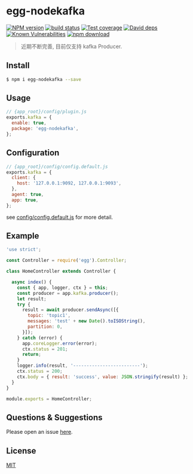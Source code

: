 # egg-nodekafka

[![NPM version][npm-image]][npm-url]
[![build status][travis-image]][travis-url]
[![Test coverage][codecov-image]][codecov-url]
[![David deps][david-image]][david-url]
[![Known Vulnerabilities][snyk-image]][snyk-url]
[![npm download][download-image]][download-url]

[npm-image]: https://img.shields.io/npm/v/egg-nodekafka.svg?style=flat-square
[npm-url]: https://npmjs.org/package/egg-nodekafka
[travis-image]: https://travis-ci.org/LuoShiXi/egg-nodekafka.svg?branch=master
[travis-url]: https://travis-ci.org/eggjs/egg-nodekafka
[codecov-image]: https://img.shields.io/codecov/c/github/luoshixi/egg-nodekafka.svg?style=flat-square
[codecov-url]: https://codecov.io/github/LuoShiXi/egg-nodekafka?branch=master
[david-image]: https://img.shields.io/david/luoshixi/egg-nodekafka.svg?style=flat-square
[david-url]: https://david-dm.org/eggjs/egg-nodekafka
[snyk-image]: https://snyk.io/test/npm/egg-nodekafka/badge.svg?style=flat-square
[snyk-url]: https://snyk.io/test/npm/egg-nodekafka
[download-image]: https://img.shields.io/npm/dm/egg-nodekafka.svg?style=flat-square
[download-url]: https://npmjs.org/package/egg-nodekafka

> 近期不断完善, 目前仅支持 kafka Producer.

<!--
Description here.
-->

## Install

```bash
$ npm i egg-nodekafka --save
```

## Usage

```js
// {app_root}/config/plugin.js
exports.kafka = {
  enable: true,
  package: 'egg-nodekafka',
};
```

## Configuration

```js
// {app_root}/config/config.default.js
exports.kafka = {
  client: {
    host: '127.0.0.1:9092, 127.0.0.1:9093',
  },
  agent: true,
  app: true,
};
```

see [config/config.default.js](config/config.default.js) for more detail.

## Example
```js
'use strict';

const Controller = require('egg').Controller;

class HomeController extends Controller {

  async index() {
    const { app, logger, ctx } = this;
    const producer = app.kafka.producer();
    let result;
    try {
      result = await producer.sendAsync([{
        topic: 'topic1',
        messages: 'test' + new Date().toISOString(),
        partition: 0,
      }]); 
    } catch (error) {
      app.coreLogger.error(error);
      ctx.status = 201;
      return;
    }
    logger.info(result, '-------------------------');
    ctx.status = 200;
    ctx.body = { result: 'success', value: JSON.stringify(result) };
  }
}

module.exports = HomeController;
```
<!-- example here -->

## Questions & Suggestions

Please open an issue [here](https://github.com/LuoShiXi/egg-nodekafka/issues).

## License

[MIT](LICENSE)

